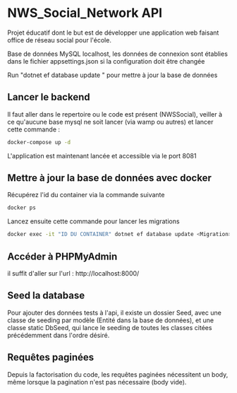 # NWS_Social_Network API
 Projet éducatif dont le but est de développer une application web faisant office de réseau social pour l'école.
 
 Base de données MySQL localhost, les données de connexion sont établies dans le fichier appsettings.json si la configuration doit être changée
 
 Run "dotnet ef database update <Migration>" pour mettre à jour la base de données

## Lancer le backend
Il faut aller dans le repertoire ou le code est présent (NWSSocial), veiller à ce qu'aucune base mysql ne soit lancer (via wamp ou autres) et lancer cette commande :
```bash
docker-compose up -d
```
L'application est maintenant lancée et accessible via le port 8081

## Mettre à jour la base de données avec docker
Récupérez l'id du container via la commande suivante
```bash
docker ps
```

Lancez ensuite cette commande pour lancer les migrations
```bash
docker exec -it "ID DU CONTAINER" dotnet ef database update <Migration> 
```

## Accéder à PHPMyAdmin
il suffit d'aller sur l'url : http://localhost:8000/

## Seed la database
Pour ajouter des données tests à l'api, il existe un dossier Seed, avec une classe de seeding par modèle (Entité dans la base de données), et une classe static DbSeed, qui lance le seeding de toutes les classes citées précédemment dans l'ordre désiré.

## Requêtes paginées
Depuis la factorisation du code, les requêtes paginées nécessitent un body, même lorsque la pagination n'est pas nécessaire (body vide).
